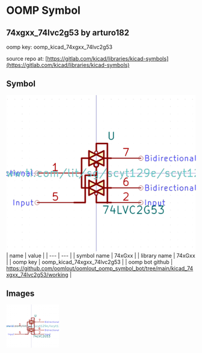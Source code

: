 # OOMP Symbol  
## 74xgxx_74lvc2g53  by arturo182  
  
oomp key: oomp_kicad_74xgxx_74lvc2g53  
  
source repo at: [https://gitlab.com/kicad/libraries/kicad-symbols](https://gitlab.com/kicad/libraries/kicad-symbols)  
## Symbol  
  
[![working.png](working_600.png)](working.png)  
| name | value | 
| --- | --- | 
| symbol name | 74xGxx | 
| library name | 74xGxx | 
| oomp key | oomp_kicad_74xgxx_74lvc2g53 | 
| oomp bot github | https://github.com/oomlout/oomlout_oomp_symbol_bot/tree/main/kicad_74xgxx_74lvc2g53/working | 
## Images  
  
[![working.png](working_140.png)](working.png)  
